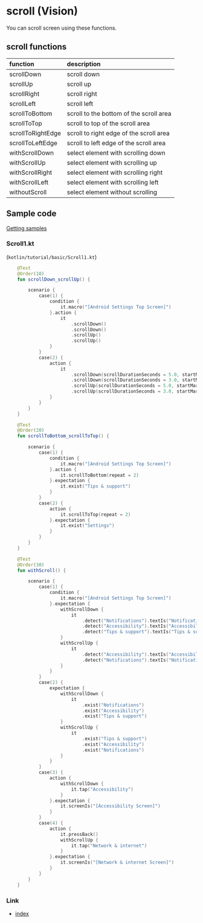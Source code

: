 # scroll (Vision)

You can scroll screen using these functions.

## scroll functions

| function          | description                             |
|:------------------|:----------------------------------------|
| scrollDown        | scroll down                             |
| scrollUp          | scroll up                               |
| scrollRight       | scroll right                            |
| scrollLeft        | scroll left                             |
| scrollToBottom    | scroll to the bottom of the scroll area |
| scrollToTop       | scroll to top of the scroll area        |
| scrollToRightEdge | scroll to right edge of the scroll area |
| scrollToLeftEdge  | scroll to left edge of the scroll area  |
| withScrollDown    | select element with scrolling down      |
| withScrollUp      | select element with scrolling up        |
| withScrollRight   | select element with scrolling right     |
| withScrollLeft    | select element with scrolling left      |
| withoutScroll     | select element without scrolling        |

## Sample code

[Getting samples](../../getting_samples.md)

### Scroll1.kt

(`kotlin/tutorial/basic/Scroll1.kt`)

```kotlin
    @Test
    @Order(10)
    fun scrollDown_scrollUp() {

        scenario {
            case(1) {
                condition {
                    it.macro("[Android Settings Top Screen]")
                }.action {
                    it
                        .scrollDown()
                        .scrollDown()
                        .scrollUp()
                        .scrollUp()
                }
            }
            case(2) {
                action {
                    it
                        .scrollDown(scrollDurationSeconds = 5.0, startMarginRatio = 0.1)
                        .scrollDown(scrollDurationSeconds = 3.0, startMarginRatio = 0.3)
                        .scrollUp(scrollDurationSeconds = 5.0, startMarginRatio = 0.1)
                        .scrollUp(scrollDurationSeconds = 3.0, startMarginRatio = 0.3)
                }
            }
        }
    }

    @Test
    @Order(20)
    fun scrollToBottom_scrollToTop() {

        scenario {
            case(1) {
                condition {
                    it.macro("[Android Settings Top Screen]")
                }.action {
                    it.scrollToBottom(repeat = 2)
                }.expectation {
                    it.exist("Tips & support")
                }
            }
            case(2) {
                action {
                    it.scrollToTop(repeat = 2)
                }.expectation {
                    it.exist("Settings")
                }
            }
        }
    }

    @Test
    @Order(30)
    fun withScroll() {

        scenario {
            case(1) {
                condition {
                    it.macro("[Android Settings Top Screen]")
                }.expectation {
                    withScrollDown {
                        it
                            .detect("Notifications").textIs("Notifications")
                            .detect("Accessibility").textIs("Accessibility")
                            .detect("Tips & support").textIs("Tips & support")
                    }
                    withScrollUp {
                        it
                            .detect("Accessibility").textIs("Accessibility")
                            .detect("Notifications").textIs("Notifications")
                    }
                }
            }
            case(2) {
                expectation {
                    withScrollDown {
                        it
                            .exist("Notifications")
                            .exist("Accessibility")
                            .exist("Tips & support")
                    }
                    withScrollUp {
                        it
                            .exist("Tips & support")
                            .exist("Accessibility")
                            .exist("Notifications")
                    }
                }
            }
            case(3) {
                action {
                    withScrollDown {
                        it.tap("Accessibility")
                    }
                }.expectation {
                    it.screenIs("[Accessibility Screen]")
                }
            }
            case(4) {
                action {
                    it.pressBack()
                    withScrollUp {
                        it.tap("Network & internet")
                    }
                }.expectation {
                    it.screenIs("[Network & internet Screen]")
                }
            }
        }
    }
```

### Link

- [index](../../../../index.md)

